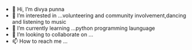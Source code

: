 - 👋 Hi, I’m divya punna
- 👀 I’m interested in ...volunteering and community involvement,dancing and listening to music
- 🌱 I’m currently learning ...python programming launguage
- 💞️ I’m looking to collaborate on ...
- 📫 How to reach me ...

<!---
divya2507punna/divya2507punna is a ✨ special ✨ repository because its `README.md` (this file) appears on your GitHub profile.
You can click the Preview link to take a look at your changes.
--->
